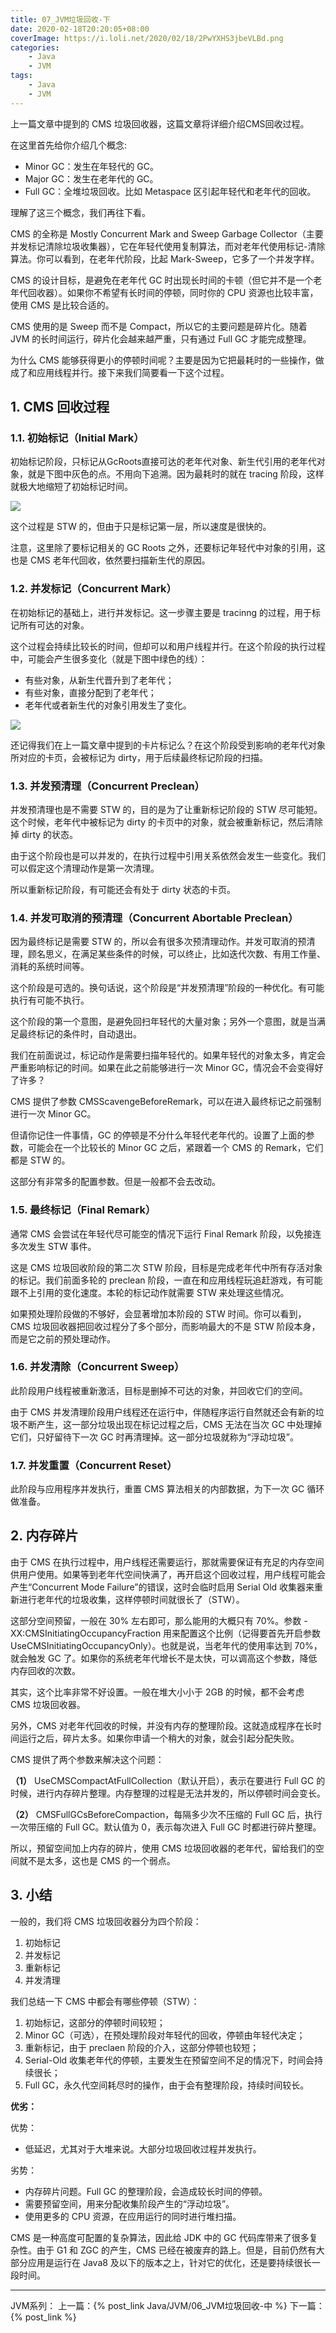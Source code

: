 ```yaml
---
title: 07_JVM垃圾回收-下
date: 2020-02-18T20:20:05+08:00
coverImage: https://i.loli.net/2020/02/18/2PwYXHS3jbeVLBd.png
categories: 
    - Java
    - JVM
tags: 
    - Java
    - JVM
---
```

<!-- toc -->
上一篇文章中提到的 CMS 垃圾回收器，这篇文章将详细介绍CMS回收过程。

在这里首先给你介绍几个概念:
- Minor GC：发生在年轻代的 GC。
- Major GC：发生在老年代的 GC。
- Full GC：全堆垃圾回收。比如 Metaspace 区引起年轻代和老年代的回收。

<!-- more -->


理解了这三个概念，我们再往下看。

CMS 的全称是 Mostly Concurrent Mark and Sweep Garbage Collector（主要并发­标记­清除­垃圾收集器），它在年轻代使用复制算法，而对老年代使用标记-清除算法。你可以看到，在老年代阶段，比起 Mark-Sweep，它多了一个并发字样。

CMS 的设计目标，是避免在老年代 GC 时出现长时间的卡顿（但它并不是一个老年代回收器）。如果你不希望有长时间的停顿，同时你的 CPU 资源也比较丰富，使用 CMS 是比较合适的。

CMS 使用的是 Sweep 而不是 Compact，所以它的主要问题是碎片化。随着 JVM 的长时间运行，碎片化会越来越严重，只有通过 Full GC 才能完成整理。

为什么 CMS 能够获得更小的停顿时间呢？主要是因为它把最耗时的一些操作，做成了和应用线程并行。接下来我们简要看一下这个过程。

## 1. CMS 回收过程

### 1.1. 初始标记（Initial Mark）

初始标记阶段，只标记从GcRoots直接可达的老年代对象、新生代引用的老年代对象，就是下图中灰色的点。不用向下追溯。因为最耗时的就在 tracing 阶段，这样就极大地缩短了初始标记时间。

![](/img/Java/JVM/07_JVM%E5%9E%83%E5%9C%BE%E5%9B%9E%E6%94%B6-%E4%B8%8B/%E5%88%9D%E5%A7%8B%E6%A0%87%E8%AE%B0.png)

这个过程是 STW 的，但由于只是标记第一层，所以速度是很快的。

注意，这里除了要标记相关的 GC Roots 之外，还要标记年轻代中对象的引用，这也是 CMS 老年代回收，依然要扫描新生代的原因。

### 1.2. 并发标记（Concurrent Mark）

在初始标记的基础上，进行并发标记。这一步骤主要是 tracinng 的过程，用于标记所有可达的对象。

这个过程会持续比较长的时间，但却可以和用户线程并行。在这个阶段的执行过程中，可能会产生很多变化（就是下图中绿色的线）：
- 有些对象，从新生代晋升到了老年代；
- 有些对象，直接分配到了老年代；
- 老年代或者新生代的对象引用发生了变化。


![](/img/Java/JVM/07_JVM%E5%9E%83%E5%9C%BE%E5%9B%9E%E6%94%B6-%E4%B8%8B/%E5%B9%B6%E5%8F%91%E6%A0%87%E8%AE%B0.png)

还记得我们在上一篇文章中提到的卡片标记么？在这个阶段受到影响的老年代对象所对应的卡页，会被标记为 dirty，用于后续最终标记阶段的扫描。

### 1.3. 并发预清理（Concurrent Preclean）

并发预清理也是不需要 STW 的，目的是为了让重新标记阶段的 STW 尽可能短。这个时候，老年代中被标记为 dirty 的卡页中的对象，就会被重新标记，然后清除掉 dirty 的状态。

由于这个阶段也是可以并发的，在执行过程中引用关系依然会发生一些变化。我们可以假定这个清理动作是第一次清理。

所以重新标记阶段，有可能还会有处于 dirty 状态的卡页。

### 1.4. 并发可取消的预清理（Concurrent Abortable Preclean）

因为最终标记是需要 STW 的，所以会有很多次预清理动作。并发可取消的预清理，顾名思义，在满足某些条件的时候，可以终止，比如迭代次数、有用工作量、消耗的系统时间等。

这个阶段是可选的。换句话说，这个阶段是“并发预清理”阶段的一种优化。有可能执行有可能不执行。

这个阶段的第一个意图，是避免回扫年轻代的大量对象；另外一个意图，就是当满足最终标记的条件时，自动退出。

我们在前面说过，标记动作是需要扫描年轻代的。如果年轻代的对象太多，肯定会严重影响标记的时间。如果在此之前能够进行一次 Minor GC，情况会不会变得好了许多？

CMS 提供了参数 CMSScavengeBeforeRemark，可以在进入最终标记之前强制进行一次 Minor GC。

但请你记住一件事情，GC 的停顿是不分什么年轻代老年代的。设置了上面的参数，可能会在一个比较长的 Minor GC 之后，紧跟着一个 CMS 的 Remark，它们都是 STW 的。

这部分有非常多的配置参数。但是一般都不会去改动。

### 1.5. 最终标记（Final Remark）

通常 CMS 会尝试在年轻代尽可能空的情况下运行 Final Remark 阶段，以免接连多次发生 STW 事件。

这是 CMS 垃圾回收阶段的第二次 STW 阶段，目标是完成老年代中所有存活对象的标记。我们前面多轮的 preclean 阶段，一直在和应用线程玩追赶游戏，有可能跟不上引用的变化速度。本轮的标记动作就需要 STW 来处理这些情况。

如果预处理阶段做的不够好，会显著增加本阶段的 STW 时间。你可以看到，CMS 垃圾回收器把回收过程分了多个部分，而影响最大的不是 STW 阶段本身，而是它之前的预处理动作。

### 1.6. 并发清除（Concurrent Sweep）

此阶段用户线程被重新激活，目标是删掉不可达的对象，并回收它们的空间。

由于 CMS 并发清理阶段用户线程还在运行中，伴随程序运行自然就还会有新的垃圾不断产生，这一部分垃圾出现在标记过程之后，CMS 无法在当次 GC 中处理掉它们，只好留待下一次 GC 时再清理掉。这一部分垃圾就称为“浮动垃圾”。

### 1.7. 并发重置（Concurrent Reset）

此阶段与应用程序并发执行，重置 CMS 算法相关的内部数据，为下一次 GC 循环做准备。

## 2. 内存碎片

由于 CMS 在执行过程中，用户线程还需要运行，那就需要保证有充足的内存空间供用户使用。如果等到老年代空间快满了，再开启这个回收过程，用户线程可能会产生“Concurrent Mode Failure”的错误，这时会临时启用 Serial Old 收集器来重新进行老年代的垃圾收集，这样停顿时间就很长了（STW）。

这部分空间预留，一般在 30% 左右即可，那么能用的大概只有 70%。参数 -XX:CMSInitiatingOccupancyFraction 用来配置这个比例（记得要首先开启参数UseCMSInitiatingOccupancyOnly）。也就是说，当老年代的使用率达到 70%，就会触发 GC 了。如果你的系统老年代增长不是太快，可以调高这个参数，降低内存回收的次数。

其实，这个比率非常不好设置。一般在堆大小小于 2GB 的时候，都不会考虑 CMS 垃圾回收器。

另外，CMS 对老年代回收的时候，并没有内存的整理阶段。这就造成程序在长时间运行之后，碎片太多。如果你申请一个稍大的对象，就会引起分配失败。

CMS 提供了两个参数来解决这个问题：

**（1）** UseCMSCompactAtFullCollection（默认开启），表示在要进行 Full GC 的时候，进行内存碎片整理。内存整理的过程是无法并发的，所以停顿时间会变长。

**（2）** CMSFullGCsBeforeCompaction，每隔多少次不压缩的 Full GC 后，执行一次带压缩的 Full GC。默认值为 0，表示每次进入 Full GC 时都进行碎片整理。

所以，预留空间加上内存的碎片，使用 CMS 垃圾回收器的老年代，留给我们的空间就不是太多，这也是 CMS 的一个弱点。

## 3. 小结

一般的，我们将 CMS 垃圾回收器分为四个阶段：
1. 初始标记
2. 并发标记
3. 重新标记
4. 并发清理

我们总结一下 CMS 中都会有哪些停顿（STW）：
1. 初始标记，这部分的停顿时间较短；
2. Minor GC（可选），在预处理阶段对年轻代的回收，停顿由年轻代决定；
3. 重新标记，由于 preclaen 阶段的介入，这部分停顿也较短；
4. Serial-Old 收集老年代的停顿，主要发生在预留空间不足的情况下，时间会持续很长；
5. Full GC，永久代空间耗尽时的操作，由于会有整理阶段，持续时间较长。

**优劣：**

优势：
- 低延迟，尤其对于大堆来说。大部分垃圾回收过程并发执行。

劣势：
- 内存碎片问题。Full GC 的整理阶段，会造成较长时间的停顿。
- 需要预留空间，用来分配收集阶段产生的“浮动垃圾”。
- 使用更多的 CPU 资源，在应用运行的同时进行堆扫描。

CMS 是一种高度可配置的复杂算法，因此给 JDK 中的 GC 代码库带来了很多复杂性。由于 G1 和 ZGC 的产生，CMS 已经在被废弃的路上。但是，目前仍然有大部分应用是运行在 Java8 及以下的版本之上，针对它的优化，还是要持续很长一段时间。

---

JVM系列：
上一篇：{% post_link Java/JVM/06_JVM垃圾回收-中 %}
下一篇：{% post_link  %}
